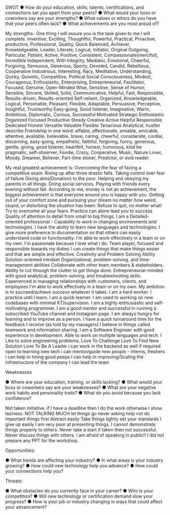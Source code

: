SWOT 
● How do your education, skills, talents, certifications, and connections set you apart from your peers?
● What would your boss or coworkers say are your strengths?
● What values or ethics do you have that your peers often lack?
● What achievements are you most proud of?

My strengths-
One thing I will assure you is the task given to me I will complete.
Inventive, Exciting, Thoughtful, Powerful, Practical, Proactive, productive, Professional, Quality, Quick
Balanced, Achiever, Knowledgeable, Leader, Literate, Logical, Initiator, Original
Outgoing, Particular, Patient, Active, Positive, Consistent, Compassionate(merciful), Incredible
Independent, With Integrity, Mediator, Emotional, Cheerful, Forgiving, Sensuous, Generous, Sporty, Devoted, Candid, Rebellious, Cooperative
Industrious, Interesting, Racy, Meditative, Understanding, Quirky, Quixotic, Competitive, Political
Social Consciousness, Modest, Courageous, Enthusiastic, Enterprising, Entrepreneurial, Facilitator, Focused, Genuine, Open-Minded
Wise, Sensitive, Sense of Humor, Sensible, Sincere, Skilled, Solid, Communicative, Helpful, Fast, Responsible, Results-driven, Results-oriented
Self-reliant, Organized, Knowledgeable, Logical, Personable, Pleasant, Flexible, Adaptable, Persuasive, Perceptive, Insightful, Trustworthy
Easy-going, Good listener, Imaginative, Warm, Ambitious, Diplomatic, Curious, Successful
Motivated
Strategic
Enthusiastic
Organized
Focused
Productive
Steady
Creative
Active
Helpful
Responsible
Dedicated
Honest
Versatile
Valuable
Flexible
Tenacious
Analytical, hustler
describe Friendship in one word:
affable, affectionate, amiable, amicable, attentive, available, believable, brave, caring, cheerful, considerate, cordial, discerning, easy-going,
empathetic, faithful, forgiving, funny, generous, gentle, giving, good listener, heartfelt, honest, humorous, kind
be pragmatic, self-observer, Foodie, Crazy, Cooperative, Music, Nature Lover, Moody, Dreamer, Believer, Part-time stoner, Predictor, or avid reader.

My real greatest achievement is:
Overcoming the fear of facing a competitive exam.
Rising up after three drastic falls.
Taking control over fear of failure
Giving alms(Donation) to the poor.
Helping and obeying my parents in all things.
Doing social services.
Playing with friends every evening without fail.
According to me, money is not an achievement, the biggest achievement is that everyone around you is happy with you.
Getting out of your comfort zone and pursuing your dream no matter how weird, stupid, or disturbing the situation has been.
Refuse to quit, no matter what!
Try to overcome all your fears. Practice can alone lead you to success
Quality of attention to detail from small to big things. I am a Detailed-oriented professional - 
Capability to work in changing environments and technologies.
I have the ability to learn new languages and technologies. 
I give more preference to documentation so that others can easily understand code or functionality.
I'm able to work effectively in a team or on my own. I'm passionate because I love what I do.
Team player, focused and responsible towards my duties
I can create things that make things easier and that are simple and effective.
Creativity and Problem Solving Ability
Solution-oriented mindset
Organizational, problem-solving, and time-management abilities
Collaborate with other team members & stakeholders.
Ability to cut through the clutter to get things done.
Entrepreneurial-minded with good analytical, problem-solving, and troubleshooting skills.    
 Experienced in managing relationships with customers, clients, and employees
 I'm able to work effectively in a team or on my own.
 My ambition is to succeed/achieve success whatever it takes. I am a hard worker. I practice until I learn.
 I am a quick learner.
 I am used to working on new codebases with minimal KT/supervision.
 I am a highly enthusiastic and self-motivating programmer.
 I am a good mentor and successful in running a subscribed YouTube channel and Instagram page.
 I am always hungry for learning and to improve as a person.
 I have a quick turnaround time for the feedback I receive (as told by my managers)
I believe in things called teamwork and information sharing. I am a Software Engineer with good experience in development.
Able to work on multiple languages and tech. 
I Like to solve engineering problems. Love To Challenge Love To Find New Solution Love To Be A Leader
i can work in the backend as well if required
open to learning new tech
i can mentor/guide new people - interns, freshers 
i can help in hiring good peeps
I can help in improving/Scaling the  infrastructure of the company
I can lead the team

Weaknesses 

● Where are your education, training, or skills lacking?
● What would your boss or coworkers say are your weaknesses?
● What are your negative work habits and personality traits?
● What do you avoid because you lack confidence?

Not taken initiative. 
if I have a deadline then I do the work otherwise I show laziness.
NOT TALKING MUCH
let things go
never asking help
not do important things first
distract easily
Take things lightly
set your standards
I give up easily
I am very poor at presenting things.
I cannot demonstrate things properly to others.
Never take a start if taken then not successful.
Never discuss things with others.
I am afraid of speaking in public!!
I did not prepare any PPT for the workshop.

Opportunities:

● What trends are affecting your industry?
● In what areas is your industry growing?
● How could new technology help you advance?
● How could your connections help you?

Threats:

● What obstacles do you currently face in your career?
● Who is your competition?
● Will new technology or certification demand slow your progress?
● How is your job or industry changing in ways that could affect your advancement?